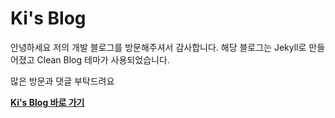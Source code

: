 # Ki's Blog

안녕하세요 저의 개발 블로그를 방문해주셔서 감사합니다.
해당 블로그는 Jekyll로 만들어졌고 Clean Blog 테마가 사용되었습니다.

많은 방문과 댓글 부탁드려요

**[Ki's Blog 바로 가기](https://beomki69.github.io/)**
